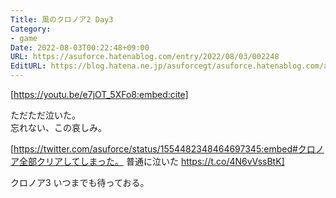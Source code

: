 ```yaml
---
Title: 風のクロノア2 Day3
Category:
- game
Date: 2022-08-03T00:22:48+09:00
URL: https://asuforce.hatenablog.com/entry/2022/08/03/002248
EditURL: https://blog.hatena.ne.jp/asuforcegt/asuforce.hatenablog.com/atom/entry/4207112889905273095
---
```


[https://youtu.be/e7jOT_5XFo8:embed:cite]

ただただ泣いた。  
忘れない、この哀しみ。  

[https://twitter.com/asuforce/status/1554482348464697345:embed#クロノア全部クリアしてしまった。  普通に泣いた https://t.co/4N6vVssBtK]

クロノア3 いつまでも待っておる。  
